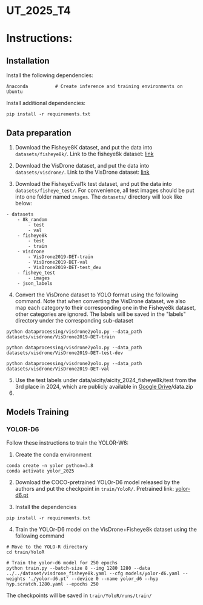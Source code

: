 # UT_2025_T4

# Instructions:

## Installation
Install the following dependencies:
```
Anaconda          # Create inference and training environments on Ubuntu
```
Install additional dependencies:
```
pip install -r requirements.txt
```
## Data preparation
1. Download the Fisheye8K dataset, and put the data into `datasets/fisheye8k/`. Link to the fisheye8k dataset: [link](https://scidm.nchc.org.tw/en/dataset/fisheye8k/resource/f6e7500d-1d6d-48ea-9d38-c4001a17170e/nchcproxy)

2. Download the VisDrone dataset, and put the data into `datasets/visdrone/`. Link to the VisDrone dataset: [link](https://github.com/VisDrone/VisDrone-Dataset?tab=readme-ov-file)

3. Download the FisheyeEval1k test dataset, and put the data into `datasets/fisheye_test/`. For convenience, all test images should be put into one folder named `images`. The `datasets/` directory will look like below:

```
- datasets
    - 8k_random
        - test
        - val
    - fisheye8k
        - test
        - train
    - visdrone
        - VisDrone2019-DET-train
        - VisDrone2019-DET-val
        - VisDrone2019-DET-test_dev
    - fisheye_test
        - images
    - json_labels
```

4. Convert the VisDrone dataset to YOLO format using the following command. Note that when converting the VisDrone dataset, we also map each category to their corresponding one in the Fisheye8k dataset, other categories are ignored. The labels will be saved in the "labels" directory under the corresponding sub-dataset

```
python dataprocessing/visdrone2yolo.py --data_path datasets/visdrone/VisDrone2019-DET-train
```
```
python dataprocessing/visdrone2yolo.py --data_path datasets/visdrone/VisDrone2019-DET-test-dev
```
```
python dataprocessing/visdrone2yolo.py --data_path datasets/visdrone/VisDrone2019-DET-val
```
5. Use the test labels under data/aicity/aicity_2024_fisheye8k/test from the 3rd place in 2024, which are publicly available in [Google Drive](https://drive.google.com/file/d/1pj1hWajt2Zh_A7cIQBPyvQg7weXwhaiA/view?usp=sharing)/data.zip
6. 

## Models Training

### YOLOR-D6
Follow these instructions to train the YOLOR-W6:
1. Create the conda environment
```
conda create -n yolor python=3.8
conda activate yolor_2025
```

2. Download the COCO-pretrained YOLOr-D6 model released by the authors and put the checkpoint in `train/YoloR/`. Pretrained link: [yolor-d6.pt](https://github.com/WongKinYiu/yolor/releases/download/weights/yolor-d6.pt)

3. Install the dependencies
```
pip install -r requirements.txt
```

4. Train the YOLOr-D6 model on the VisDrone+Fisheye8k dataset using the following command

```
# Move to the YOLO-R directory
cd train/YoloR

# Train the yolor-d6 model for 250 epochs
python train.py --batch-size 8 --img 1280 1280 --data ../../dataset/visdrone_fisheye8k.yaml --cfg models/yolor-d6.yaml --weights './yolor-d6.pt' --device 0 --name yolor_d6 --hyp hyp.scratch.1280.yaml --epochs 250
```
The checkpoints will be saved in `train/YoloR/runs/train/`



